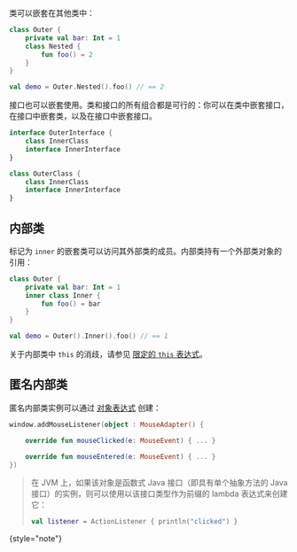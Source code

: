 [//]: # (title: 嵌套类与内部类)

类可以嵌套在其他类中：

```kotlin
class Outer {
    private val bar: Int = 1
    class Nested {
        fun foo() = 2
    }
}

val demo = Outer.Nested().foo() // == 2
```

接口也可以嵌套使用。类和接口的所有组合都是可行的：你可以在类中嵌套接口，在接口中嵌套类，以及在接口中嵌套接口。

```kotlin
interface OuterInterface {
    class InnerClass
    interface InnerInterface
}

class OuterClass {
    class InnerClass
    interface InnerInterface
}
```

## 内部类

标记为 `inner` 的嵌套类可以访问其外部类的成员。内部类持有一个外部类对象的引用：

```kotlin
class Outer {
    private val bar: Int = 1
    inner class Inner {
        fun foo() = bar
    }
}

val demo = Outer().Inner().foo() // == 1
```

关于内部类中 `this` 的消歧，请参见 [限定的 `this` 表达式](this-expressions.md)。

## 匿名内部类

匿名内部类实例可以通过 [对象表达式](object-declarations.md#object-expressions) 创建：

```kotlin
window.addMouseListener(object : MouseAdapter() {

    override fun mouseClicked(e: MouseEvent) { ... }

    override fun mouseEntered(e: MouseEvent) { ... }
})
```

> 在 JVM 上，如果该对象是函数式 Java 接口（即具有单个抽象方法的 Java 接口）的实例，则可以使用以该接口类型作为前缀的 lambda 表达式来创建它：
>
>```kotlin
> val listener = ActionListener { println("clicked") }
> ```
>
{style="note"}